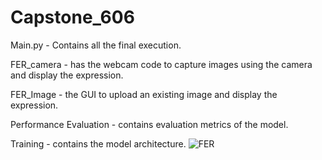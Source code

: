 # Capstone_606

Main.py - Contains all the final execution.

FER_camera - has the webcam code to capture images using the camera and display the expression.

FER_Image - the GUI to upload an existing image and display the expression.

Performance Evaluation - contains evaluation metrics of the model.

Training - contains the model architecture.
![FER](https://user-images.githubusercontent.com/61035158/117683795-69926a00-b182-11eb-9eb5-baf6ecff6dd6.JPG)

